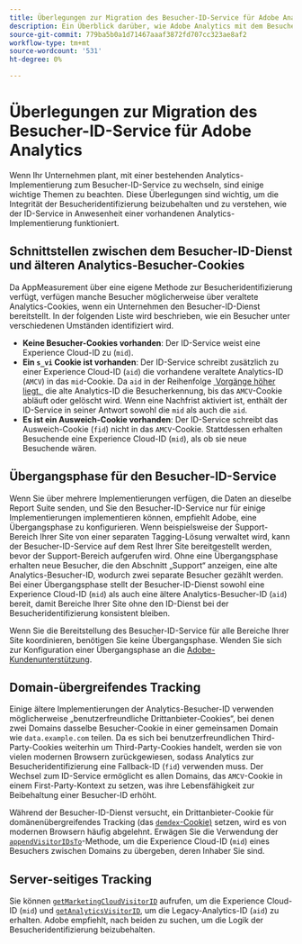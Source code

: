 ```yaml
---
title: Überlegungen zur Migration des Besucher-ID-Service für Adobe Analytics
description: Ein Überblick darüber, wie Adobe Analytics mit dem Besucher-ID-Service verbunden ist.
source-git-commit: 779ba5b0a1d71467aaaf3872fd707cc323ae8af2
workflow-type: tm+mt
source-wordcount: '531'
ht-degree: 0%

---
```


# Überlegungen zur Migration des Besucher-ID-Service für Adobe Analytics

Wenn Ihr Unternehmen plant, mit einer bestehenden Analytics-Implementierung zum Besucher-ID-Service zu wechseln, sind einige wichtige Themen zu beachten. Diese Überlegungen sind wichtig, um die Integrität der Besucheridentifizierung beizubehalten und zu verstehen, wie der ID-Service in Anwesenheit einer vorhandenen Analytics-Implementierung funktioniert.

## Schnittstellen zwischen dem Besucher-ID-Dienst und älteren Analytics-Besucher-Cookies

Da AppMeasurement über eine eigene Methode zur Besucheridentifizierung verfügt, verfügen manche Besucher möglicherweise über veraltete Analytics-Cookies, wenn ein Unternehmen den Besucher-ID-Dienst bereitstellt. In der folgenden Liste wird beschrieben, wie ein Besucher unter verschiedenen Umständen identifiziert wird.

* **Keine Besucher-Cookies vorhanden**: Der ID-Service weist eine Experience Cloud-ID zu (`mid`).
* **Ein `s_vi` Cookie ist vorhanden**: Der ID-Service schreibt zusätzlich zu einer Experience Cloud-ID (`aid`) die vorhandene veraltete Analytics-ID (`AMCV`) in das `mid`-Cookie. Da `aid` in der Reihenfolge [&#x200B; Vorgänge höher liegt, &#x200B;](overview.md) die alte Analytics-ID die Besucherkennung, bis das `AMCV`-Cookie abläuft oder gelöscht wird. Wenn eine Nachfrist aktiviert ist, enthält der ID-Service in seiner Antwort sowohl die `mid` als auch die `aid`.
* **Es ist ein Ausweich-Cookie vorhanden**: Der ID-Service schreibt das Ausweich-Cookie (`fid`) nicht in das `AMCV`-Cookie. Stattdessen erhalten Besuchende eine Experience Cloud-ID (`mid`), als ob sie neue Besuchende wären.

## Übergangsphase für den Besucher-ID-Service

Wenn Sie über mehrere Implementierungen verfügen, die Daten an dieselbe Report Suite senden, und Sie den Besucher-ID-Service nur für einige Implementierungen implementieren können, empfiehlt Adobe, eine Übergangsphase zu konfigurieren. Wenn beispielsweise der Support-Bereich Ihrer Site von einer separaten Tagging-Lösung verwaltet wird, kann der Besucher-ID-Service auf dem Rest Ihrer Site bereitgestellt werden, bevor der Support-Bereich aufgerufen wird. Ohne eine Übergangsphase erhalten neue Besucher, die den Abschnitt „Support“ anzeigen, eine alte Analytics-Besucher-ID, wodurch zwei separate Besucher gezählt werden. Bei einer Übergangsphase stellt der Besucher-ID-Dienst sowohl eine Experience Cloud-ID (`mid`) als auch eine ältere Analytics-Besucher-ID (`aid`) bereit, damit Bereiche Ihrer Site ohne den ID-Dienst bei der Besucheridentifizierung konsistent bleiben.

Wenn Sie die Bereitstellung des Besucher-ID-Service für alle Bereiche Ihrer Site koordinieren, benötigen Sie keine Übergangsphase. Wenden Sie sich zur Konfiguration einer Übergangsphase an die [Adobe-Kundenunterstützung](https://helpx.adobe.com/de/marketing-cloud/contact-support.html).

## Domain-übergreifendes Tracking

Einige ältere Implementierungen der Analytics-Besucher-ID verwenden möglicherweise „benutzerfreundliche Drittanbieter-Cookies“, bei denen zwei Domains dasselbe Besucher-Cookie in einer gemeinsamen Domain wie `data.example.com` teilen. Da es sich bei benutzerfreundlichen Third-Party-Cookies weiterhin um Third-Party-Cookies handelt, werden sie von vielen modernen Browsern zurückgewiesen, sodass Analytics zur Besucheridentifizierung eine Fallback-ID (`fid`) verwenden muss. Der Wechsel zum ID-Service ermöglicht es allen Domains, das `AMCV`-Cookie in einem First-Party-Kontext zu setzen, was ihre Lebensfähigkeit zur Beibehaltung einer Besucher-ID erhöht.

Während der Besucher-ID-Dienst versucht, ein Drittanbieter-Cookie für domänenübergreifendes Tracking (das [`demdex`-Cookie) &#x200B;](https://experienceleague.adobe.com/en/docs/id-service/using/intro/cookies) setzen, wird es von modernen Browsern häufig abgelehnt. Erwägen Sie die Verwendung der [`appendVisitorIDsTo`](https://experienceleague.adobe.com/en/docs/id-service/using/id-service-api/methods/appendvisitorid)-Methode, um die Experience Cloud-ID (`mid`) eines Besuchers zwischen Domains zu übergeben, deren Inhaber Sie sind.

## Server-seitiges Tracking

Sie können [`getMarketingCloudVisitorID`](https://experienceleague.adobe.com/en/docs/id-service/using/id-service-api/methods/getmcvid) aufrufen, um die Experience Cloud-ID (`mid`) und [`getAnalyticsVisitorID`](https://experienceleague.adobe.com/en/docs/id-service/using/id-service-api/methods/getanalyticsvisitorid), um die Legacy-Analytics-ID (`aid`) zu erhalten. Adobe empfiehlt, nach beiden zu suchen, um die Logik der Besucheridentifizierung beizubehalten.
